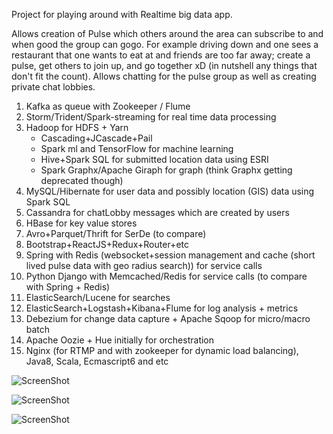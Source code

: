 Project for playing around with Realtime big data app.

Allows creation of Pulse which others around the area can subscribe to and when good the group can gogo. For example driving down and one sees a restaurant that one wants to eat at and friends are too far away; create a pulse, get others to join up, and go together xD (in nutshell any things that don't fit the count). Allows chatting for the pulse group as well as creating private chat lobbies.

1. Kafka as queue with Zookeeper / Flume
2. Storm/Trident/Spark-streaming for real time data processing
3. Hadoop for HDFS + Yarn
   * Cascading+JCascade+Pail
   * Spark ml and TensorFlow for machine learning
   * Hive+Spark SQL for submitted location data using ESRI
   * Spark Graphx/Apache Giraph for graph (think Graphx getting deprecated though)
4. MySQL/Hibernate for user data and possibly location (GIS) data using Spark SQL
5. Cassandra for chatLobby messages which are created by users
6. HBase for key value stores
7. Avro+Parquet/Thrift for SerDe (to compare)
8. Bootstrap+ReactJS+Redux+Router+etc
9. Spring with Redis (websocket+session management and cache (short lived pulse data with geo radius search)) for service calls
10. Python Django with Memcached/Redis for service calls (to compare with Spring + Redis)
11. ElasticSearch/Lucene for searches
12. ElasticSearch+Logstash+Kibana+Flume for log analysis + metrics
13. Debezium for change data capture + Apache Sqoop for micro/macro batch
14. Apache Oozie + Hue initially for orchestration
15. Nginx (for RTMP and with zookeeper for dynamic load balancing), Java8, Scala, Ecmascript6 and etc

![ScreenShot](https://github.com/JKArena/pulsing/blob/master/spring/nonsrc/diagram.png?raw=true)

![ScreenShot](https://github.com/JKArena/pulsing/blob/master/spring/nonsrc/chatLobbyAlertSystem.png?raw=true)

![ScreenShot](https://github.com/JKArena/pulsing/blob/master/spring/nonsrc/chatViewCountTrending.png?raw=true)

